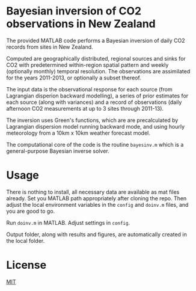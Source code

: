 # Bayesian inversion of CO2 observations in New Zealand

The provided MATLAB code performs a Bayesian inversion of daily CO2 records from sites in New Zealand.

Computed are geographically distributed, regional sources and sinks for CO2 with predetermined within-region
spatial pattern and weekly (optionally monthly) temporal resolution. The observations are assimilated for the years 2011-2013, or optionally a subset thereof.

The input data is the observational response for each source (from Lagrangian disperion backward modelling), a series of prior estimates 
for each source (along with variances) and a record of observations (daily afternoon CO2 measurements at up to 3 sites through 2011-13).

The inversion uses Green's functions, which are are precalculated by Lagrangian dispersion model running backward mode, and using hourly
meteorology from a 10km x 10km weather forecast model.

The computational core of the code is the routine `bayesinv.m` which is a general-purpose Bayesian inverse solver.

# Usage
There is nothing to install, all necessary data are available as mat files already. Set you MATLAB path appropriately after cloning the repo. Then adjust the local environment variables in the `config` and `doinv.m` files, and you are good to go.

Run `doinv.m` in MATLAB. Adjust settings in `config`.

Output folder, along with results and figures, are automatically created in the local folder.

# License
[MIT](https://github.com/KaySteinkamp/New-Zealand-CO2-inversion/blob/master/LICENSE.md)
